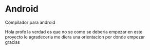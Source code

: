 Android
=======

Compilador para android


Hola profe la verdad es que no se como se deberia empezar en este proyecto le agradeceria me diera una orientacion por donde empezar gracias